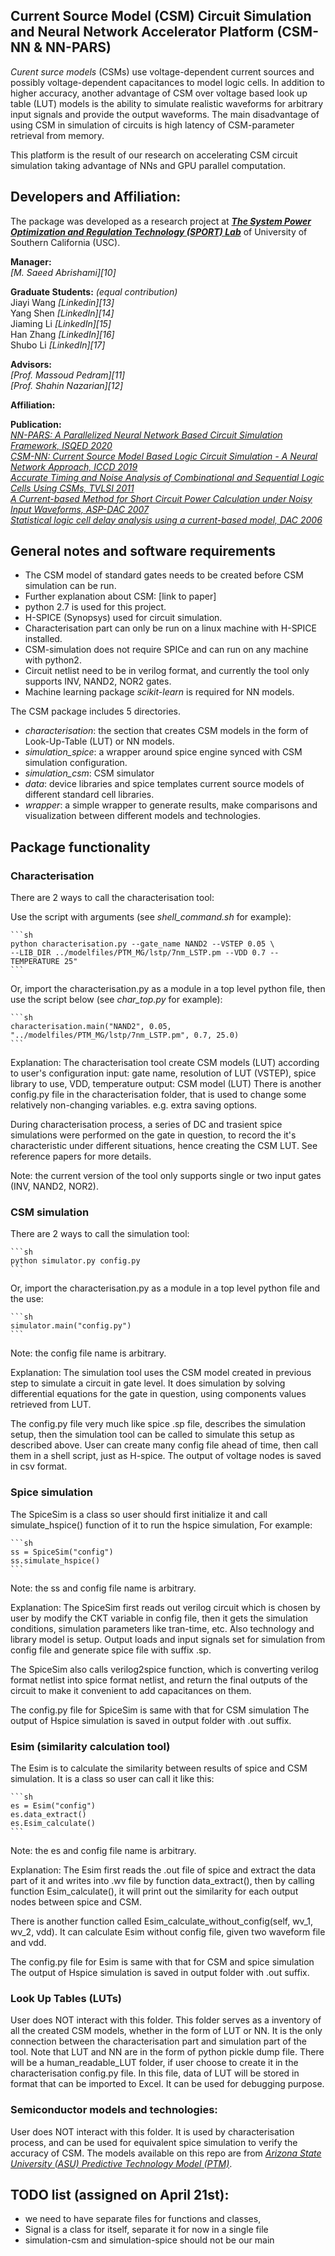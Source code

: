 
## Current Source Model (CSM) Circuit Simulation and Neural Network Accelerator Platform (CSM-NN \& NN-PARS)
*Curent surce models* (CSMs) use voltage-dependent current sources and possibly voltage-dependent capacitances to model logic cells. In addition to higher accuracy, another advantage of CSM over voltage based look up table (LUT) models is the ability to simulate realistic waveforms for arbitrary input signals and provide the output waveforms. The main disadvantage of using CSM in simulation of circuits is high latency of CSM-parameter retrieval from memory. 

This platform is the result of our research on accelerating CSM circuit simulation taking advantage of NNs and GPU parallel computation. 

## Developers and Affiliation: <br />
The package was developed as a research project at <cite>[**The System Power Optimization and Regulation Technology (SPORT) Lab**][1]</cite> of University of Southern California (USC). <br />


**Manager:** <br />
<cite>[M. Saeed Abrishami][10]</cite>  <br />

**Graduate Students:** *(equal contribution)* <br /> 
Jiayi Wang <cite>[Linkedin][13]</cite>  <br />
Yang Shen  <cite>[LinkedIn][14]</cite><br />
Jiaming Li <cite>[LinkedIn][15]</cite> <br />
Han Zhang  <cite>[LinkedIn][16]</cite>  <br />
Shubo Li   <cite>[LinkedIn][17]</cite>  <br />

**Advisors:** <br />
<cite>[Prof. Massoud Pedram][11]</cite>  <br />
<cite>[Prof. Shahin Nazarian][12]</cite>  <br />


**Affiliation:** <br />


**Publication:** <br />
<cite>[NN-PARS: A Parallelized Neural Network Based Circuit Simulation Framework, ISQED 2020][3]</cite>  <br />
<cite>[CSM-NN: Current Source Model Based Logic Circuit Simulation - A Neural Network Approach, ICCD 2019][2]</cite>  <br />
<cite>[Accurate Timing and Noise Analysis of Combinational and Sequential Logic Cells Using CSMs, TVLSI 2011][4]</cite><br />
<cite>[A Current-based Method for Short Circuit Power Calculation under Noisy Input Waveforms, ASP-DAC 2007][5]</cite> <br />
<cite>[Statistical logic cell delay analysis using a current-based model, DAC 2006][6]</cite>  <br />

[1]: http://sportlab.usc.edu/ 
[2]: https://arxiv.org/abs/2002.05291
[3]: https://arxiv.org/abs/2002.05292
[4]: https://ieeexplore.ieee.org/abstract/document/5393095
[5]: https://ieeexplore.ieee.org/abstract/document/4196129
[6]: https://dl.acm.org/doi/abs/10.1145/1146909.1146975

## General notes and software requirements
- The CSM model of standard gates needs to be created before CSM simulation can be run.
- Further explanation about CSM: [link to paper]
- python 2.7 is used for this project. 
- H-SPICE (Synopsys) used for circuit simulation. 
- Characterisation part can only be run on a linux machine with H-SPICE installed. 
- CSM-simulation does not require SPICe and can run on any machine with python2. 
- Circuit netlist need to be in verilog format, and currently the tool only supports INV, NAND2, NOR2 gates.
- Machine learning package *scikit-learn* is required for NN models.

The CSM package includes 5 directories.
- *characterisation*: the section that creates CSM models in the form of Look-Up-Table (LUT) or NN models. 
- *simulation_spice*: a wrapper around spice engine synced with CSM simulation configuration. 
- *simulation_csm*: CSM simulator
- *data*: device libraries and spice templates current source models of different standard cell libraries. 
- *wrapper*: a simple wrapper to generate results, make comparisons and visualization between different models and technologies. 


## Package functionality
### Characterisation

There are 2 ways to call the characterisation tool: 
    
Use the script with arguments (see *shell_command.sh* for example):

    ```sh
    python characterisation.py --gate_name NAND2 --VSTEP 0.05 \
    --LIB_DIR ../modelfiles/PTM_MG/lstp/7nm_LSTP.pm --VDD 0.7 --TEMPERATURE 25"
    ```
    
Or, import the characterisation.py as a module in a top level python file, then use the script below (see *char_top.py* for example): 

    ```sh
    characterisation.main("NAND2", 0.05, "../modelfiles/PTM_MG/lstp/7nm_LSTP.pm", 0.7, 25.0)
    ```

Explanation: 
The characterisation tool create CSM models (LUT) according to user's configuration
input: gate name, resolution of LUT (VSTEP), spice library to use, VDD, temperature
output: CSM model (LUT)
There is another config.py file in the characterisation folder, that is used to change some relatively
non-changing variables. e.g. extra saving options.

During characterisation process, a series of DC and trasient spice simulations were performed on the
gate in question, to record the it's characteristic under different situations, hence creating the
CSM LUT. See reference papers for more details.

Note: the current version of the tool only supports single or two input gates (INV, NAND2, NOR2).

### CSM simulation
There are 2 ways to call the simulation tool: 

    ```sh
    python simulator.py config.py
    ```
    
Or, import the characterisation.py as a module in a top level python file and the use:

    ```sh
    simulator.main("config.py")
    ```

Note: the config file name is arbitrary. 

Explanation: 
The simulation tool uses the CSM model created in previous step to simulate a circuit in gate level.
It does simulation by solving differential equations for the gate in question, using components values
retrieved from LUT.

The config.py file very much like spice .sp file, describes the simulation setup, then the simulation
tool can be called to simulate this setup as described above. User can create many config file ahead 
of time, then call them in a shell script, just as H-spice.
The output of voltage nodes is saved in csv format.

### Spice simulation
The SpiceSim is a class so user should first initialize it and call simulate_hspice() function of it to run the hspice simulation,
For example: 

    ```sh
    ss = SpiceSim("config")
    ss.simulate_hspice()
    ```

Note: the ss and config file name is arbitrary. 

Explanation: 
The SpiceSim first reads out verilog circuit which is chosen by user by modify the CKT variable in config file, 
then it gets the simulation conditions, simulation parameters like tran-time, etc. Also technology and library model is setup.
Output loads and input signals set for simulation from config file and generate spice file with suffix .sp.
    
The SpiceSim also calls verilog2spice function, which is converting verilog format netlist into spice format netlist, 
and return the final outputs of the circuit to make it convenient to add capacitances on them.
    
The config.py file for SpiceSim is same with that for CSM simulation
The output of Hspice simulation is saved in output folder with .out suffix.

### Esim (similarity calculation tool)
The Esim is to calculate the similarity between results of spice and CSM simulation. It is a class so user can call it like this:

    ```sh
    es = Esim("config")
    es.data_extract()
    es.Esim_calculate()
    ```

Note: the es and config file name is arbitrary. 

Explanation: 
The Esim first reads the .out file of spice and extract the data part of it and writes into .wv file by 
function data_extract(), then by calling function Esim_calculate(), it will print out the similarity for
each output nodes between spice and CSM.
    
There is another function called Esim_calculate_without_config(self, wv_1, wv_2, vdd). It can calculate
Esim without config file, given two waveform file and vdd.
    
The config.py file for Esim is same with that for CSM and spice simulation
The output of Hspice simulation is saved in output folder with .out suffix.

### Look Up Tables (LUTs)
User does NOT interact with this folder.
This folder serves as a inventory of all the created CSM models, whether in the form of LUT or NN.
It is the only connection between the characterisation part and simulation part of the tool.
Note that LUT and NN are in the form of python pickle dump file.
There will be a human_readable_LUT folder, if user choose to create it in the characterisation config.py file. In this file, data of LUT will be stored in format that can be imported to Excel.
It can be used for debugging purpose.

### Semiconductor models and technologies: 
User does NOT interact with this folder.
It is used by characterisation process, and can be used for equivalent spice simulation to verify the accuracy of CSM.
The models available on this repo are from <cite>[Arizona State University (ASU) Predictive Technology Model (PTM)][7]</cite>. <br />

[7]: http://ptm.asu.edu/

## TODO list (assigned on April 21st):
- we need to have separate files for functions and classes, 
- Signal is a class for itself, separate it for now in a single file
- simulation-csm and simulation-spice should not be our main
